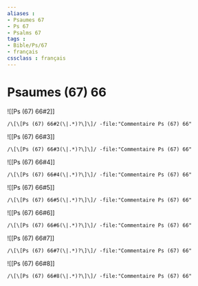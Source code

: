 ```yaml
---
aliases : 
- Psaumes 67
- Ps 67
- Psalms 67
tags : 
- Bible/Ps/67
- français
cssclass : français
---
```


# Psaumes (67) 66

![[Ps (67) 66#2]]

```query
/\[\[Ps (67) 66#2(\|.*)?\]\]/ -file:"Commentaire Ps (67) 66"
```

![[Ps (67) 66#3]]

```query
/\[\[Ps (67) 66#3(\|.*)?\]\]/ -file:"Commentaire Ps (67) 66"
```

![[Ps (67) 66#4]]

```query
/\[\[Ps (67) 66#4(\|.*)?\]\]/ -file:"Commentaire Ps (67) 66"
```

![[Ps (67) 66#5]]

```query
/\[\[Ps (67) 66#5(\|.*)?\]\]/ -file:"Commentaire Ps (67) 66"
```

![[Ps (67) 66#6]]

```query
/\[\[Ps (67) 66#6(\|.*)?\]\]/ -file:"Commentaire Ps (67) 66"
```

![[Ps (67) 66#7]]

```query
/\[\[Ps (67) 66#7(\|.*)?\]\]/ -file:"Commentaire Ps (67) 66"
```

![[Ps (67) 66#8]]

```query
/\[\[Ps (67) 66#8(\|.*)?\]\]/ -file:"Commentaire Ps (67) 66"
```

